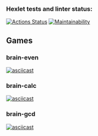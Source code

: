 ### Hexlet tests and linter status:
[![Actions Status](https://github.com/shrvtv/python-project-49/actions/workflows/hexlet-check.yml/badge.svg)](https://github.com/shrvtv/python-project-49/actions)
[![Maintainability](https://api.codeclimate.com/v1/badges/d9913858e746ff1fb9a2/maintainability)](https://codeclimate.com/github/shrvtv/python-project-49/maintainability)

## Games
### brain-even
[![asciicast](https://asciinema.org/a/0nzipZMpf19hrUP4vbVSxaEa4.svg)](https://asciinema.org/a/0nzipZMpf19hrUP4vbVSxaEa4)
### brain-calc
[![asciicast](https://asciinema.org/a/WPHESbuAhou28iPEqqcjAuJbq.svg)](https://asciinema.org/a/WPHESbuAhou28iPEqqcjAuJbq)
### brain-gcd
[![asciicast](https://asciinema.org/a/BRLLOtFcnCaMffdPxCctBOyZ1.svg)](https://asciinema.org/a/BRLLOtFcnCaMffdPxCctBOyZ1)
